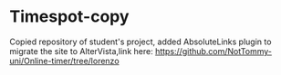 # Timespot-copy
Copied repository of student's project, added AbsoluteLinks plugin to migrate the site to AlterVista,link here: https://github.com/NotTommy-uni/Online-timer/tree/lorenzo
